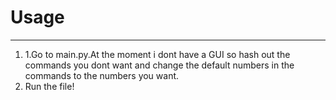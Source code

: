 # Usage
<hr>
<ol>
  <li>1.Go to main.py.At the moment i dont have a GUI so hash out the commands you dont want and change the default numbers in the commands to the numbers you want.</li>
  <li>Run the file!</li>
